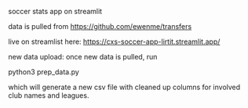 soccer stats app on streamlit

data is pulled from https://github.com/ewenme/transfers

live on streamlist here: https://cxs-soccer-app-lirtit.streamlit.app/

new data upload:
once new data is pulled, run

python3 prep_data.py

which will generate a new csv file with cleaned up columns for involved club names and leagues.